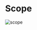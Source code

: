# Scope

![scope](https://user-images.githubusercontent.com/41923897/224487550-05a0a762-fa81-4b48-95af-096c7a677ba2.jpg)